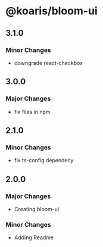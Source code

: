 # @koaris/bloom-ui

## 3.1.0

### Minor Changes

- downgrade react-checkbox

## 3.0.0

### Major Changes

- fix files in npm

## 2.1.0

### Minor Changes

- fix ts-config dependecy

## 2.0.0

### Major Changes

- Creating bloom-ui

### Minor Changes

- Adding Readme
